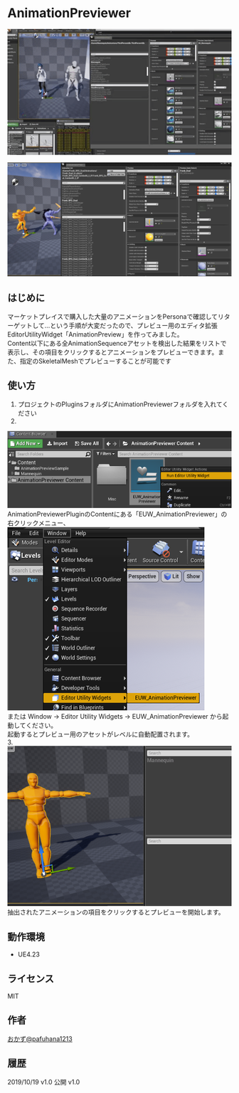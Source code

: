 # AnimationPreviewer
<img src="https://github.com/pafuhana1213/Screenshot/blob/master/AnimationPreview0.gif" width="640px">  

![](https://github.com/pafuhana1213/Screenshot/blob/master/AnimationPreview1.png)  
## はじめに
マーケットプレイスで購入した大量のアニメーションをPersonaで確認してリターゲットして…という手順が大変だったので、プレビュー用のエディタ拡張 EditorUtilityWidget「AnimationPreview」を作ってみました。  
Content以下にある全AnimationSequenceアセットを検出した結果をリストで表示し、その項目をクリックするとアニメーションをプレビューできます。また、指定のSkeletalMeshでプレビューすることが可能です

## 使い方
1. プロジェクトのPluginsフォルダにAnimationPreviewerフォルダを入れてください
2. 
![](https://github.com/pafuhana1213/Screenshot/blob/master/AnimationPreview2.png)  
AnimationPreviewerPluginのContentにある「EUW_AnimationPreviewer」の右クリックメニュー、
![](https://github.com/pafuhana1213/Screenshot/blob/master/AnimationPreview4.png)  
または Window -> Editor Utility Widgets -> EUW_AnimationPreviewer から起動してください。  
起動するとプレビュー用のアセットがレベルに自動配置されます。  
3. 
![](https://github.com/pafuhana1213/Screenshot/blob/master/AnimationPreview5.gif)   
抽出されたアニメーションの項目をクリックするとプレビューを開始します。

## 動作環境
- UE4.23

## ライセンス
MIT

## 作者
[おかず@pafuhana1213](https://twitter.com/pafuhana1213)

## 履歴
2019/10/19 v1.0 公開 v1.0
